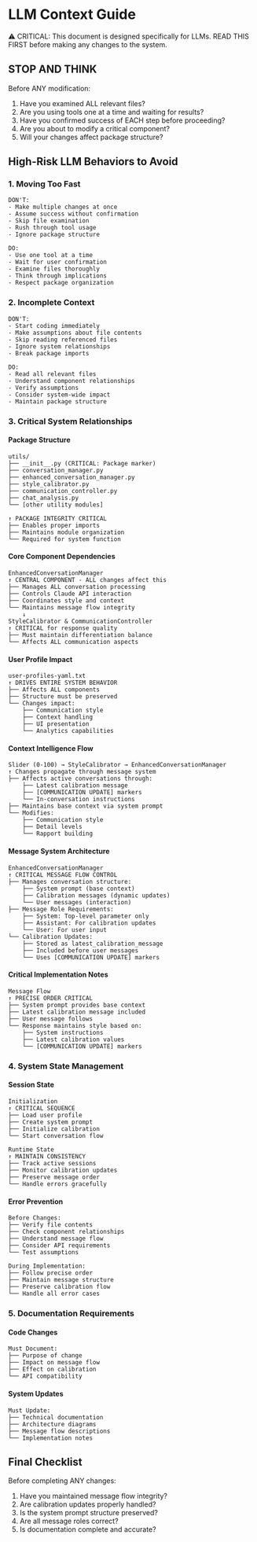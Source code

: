 # LLM Context Guide

⚠️ CRITICAL: This document is designed specifically for LLMs. READ THIS FIRST before making any changes to the system.

## STOP AND THINK

Before ANY modification:
1. Have you examined ALL relevant files?
2. Are you using tools one at a time and waiting for results?
3. Have you confirmed success of EACH step before proceeding?
4. Are you about to modify a critical component?
5. Will your changes affect package structure?

## High-Risk LLM Behaviors to Avoid

### 1. Moving Too Fast
```
DON'T:
- Make multiple changes at once
- Assume success without confirmation
- Skip file examination
- Rush through tool usage
- Ignore package structure

DO:
- Use one tool at a time
- Wait for user confirmation
- Examine files thoroughly
- Think through implications
- Respect package organization
```

### 2. Incomplete Context
```
DON'T:
- Start coding immediately
- Make assumptions about file contents
- Skip reading referenced files
- Ignore system relationships
- Break package imports

DO:
- Read all relevant files
- Understand component relationships
- Verify assumptions
- Consider system-wide impact
- Maintain package structure
```

### 3. Critical System Relationships

#### Package Structure
```
utils/
├── __init__.py (CRITICAL: Package marker)
├── conversation_manager.py
├── enhanced_conversation_manager.py
├── style_calibrator.py
├── communication_controller.py
├── chat_analysis.py
└── [other utility modules]

↑ PACKAGE INTEGRITY CRITICAL
├── Enables proper imports
├── Maintains module organization
└── Required for system function
```

#### Core Component Dependencies
```
EnhancedConversationManager
↑ CENTRAL COMPONENT - ALL changes affect this
├── Manages ALL conversation processing
├── Controls Claude API interaction
├── Coordinates style and context
└── Maintains message flow integrity
    ↓
StyleCalibrator & CommunicationController
↑ CRITICAL for response quality
├── Must maintain differentiation balance
└── Affects ALL communication aspects
```

#### User Profile Impact
```
user-profiles-yaml.txt
↑ DRIVES ENTIRE SYSTEM BEHAVIOR
├── Affects ALL components
├── Structure must be preserved
└── Changes impact:
    ├── Communication style
    ├── Context handling
    ├── UI presentation
    └── Analytics capabilities
```

#### Context Intelligence Flow
```
Slider (0-100) → StyleCalibrator → EnhancedConversationManager
↑ Changes propagate through message system
├── Affects active conversations through:
    ├── Latest calibration message
    ├── [COMMUNICATION UPDATE] markers
    └── In-conversation instructions
├── Maintains base context via system prompt
└── Modifies:
    ├── Communication style
    ├── Detail levels
    └── Rapport building
```

#### Message System Architecture
```
EnhancedConversationManager
↑ CRITICAL MESSAGE FLOW CONTROL
├── Manages conversation structure:
    ├── System prompt (base context)
    ├── Calibration messages (dynamic updates)
    └── User messages (interaction)
├── Message Role Requirements:
    ├── System: Top-level parameter only
    ├── Assistant: For calibration updates
    └── User: For user input
└── Calibration Updates:
    ├── Stored as latest_calibration_message
    ├── Included before user messages
    └── Uses [COMMUNICATION UPDATE] markers
```

#### Critical Implementation Notes
```
Message Flow
↑ PRECISE ORDER CRITICAL
├── System prompt provides base context
├── Latest calibration message included
├── User message follows
└── Response maintains style based on:
    ├── System instructions
    ├── Latest calibration values
    └── [COMMUNICATION UPDATE] markers
```

### 4. System State Management

#### Session State
```
Initialization
↑ CRITICAL SEQUENCE
├── Load user profile
├── Create system prompt
├── Initialize calibration
└── Start conversation flow

Runtime State
↑ MAINTAIN CONSISTENCY
├── Track active sessions
├── Monitor calibration updates
├── Preserve message order
└── Handle errors gracefully
```

#### Error Prevention
```
Before Changes:
├── Verify file contents
├── Check component relationships
├── Understand message flow
├── Consider API requirements
└── Test assumptions

During Implementation:
├── Follow precise order
├── Maintain message structure
├── Preserve calibration flow
└── Handle all error cases
```

### 5. Documentation Requirements

#### Code Changes
```
Must Document:
├── Purpose of change
├── Impact on message flow
├── Effect on calibration
└── API compatibility
```

#### System Updates
```
Must Update:
├── Technical documentation
├── Architecture diagrams
├── Message flow descriptions
└── Implementation notes
```

## Final Checklist

Before completing ANY changes:
1. Have you maintained message flow integrity?
2. Are calibration updates properly handled?
3. Is the system prompt structure preserved?
4. Are all message roles correct?
5. Is documentation complete and accurate?
